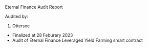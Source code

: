 Eternal Finance Audit Report

Audited by:
1. Ottersec 
- Finalized at 28 Feburary 2023
- Audit of Eternal Finance Leveraged Yield Farming smart contract
